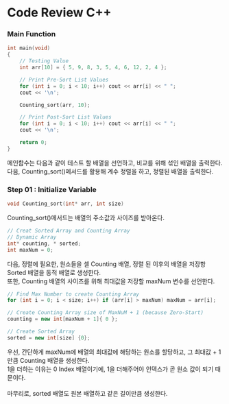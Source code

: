 # Code Review C++

### Main Function
```cpp
int main(void)
{
	// Testing Value
	int arr[10] = { 5, 9, 8, 3, 5, 4, 6, 12, 2, 4 };

	// Print Pre-Sort List Values
	for (int i = 0; i < 10; i++) cout << arr[i] << " ";
	cout << '\n';

	Counting_sort(arr, 10);

	// Print Post-Sort List Values
	for (int i = 0; i < 10; i++) cout << arr[i] << " ";
	cout << '\n';

	return 0;
}
```

메인함수는 다음과 같이 테스트 할 배열을 선언하고, 비교를 위해 섞인 배열을 출력한다.  
다음, Counting_sort()메서드를 활용해 계수 정렬을 하고, 정렬된 배열을 출력한다.  

### Step 01 : Initialize Variable
```cpp
void Counting_sort(int* arr, int size)
```
Counting_sort()메서드는 배열의 주소값과 사이즈를 받아온다. 

```cpp
// Creat Sorted Array and Counting Array
// Dynamic Array
int* counting, * sorted;
int maxNum = 0;
```
다음, 정렬에 필요한, 원소들을 셀 Counting 배열, 정렬 된 이후의 배열을 저장항 Sorted 배열을 동적 배열로 생성한다.  
또한, Counting 배열의 사이즈를 위해 최대값을 저장할 maxNum 변수를 선언한다.  

```cpp
// Find Max Number to create Counting Array
for (int i = 0; i < size; i++) if (arr[i] > maxNum) maxNum = arr[i];

// Create Counting Array size of MaxNuM + 1 (because Zero-Start)
counting = new int[maxNum + 1]{ 0 };

// Create Sorted Array
sorted = new int[size] {0};
```

우선, 간단하게 maxNum에 배열의 최대값에 해당하는 원소를 할당하고, 그 최대값 + 1만큼 Counting 배열을 생성한다.  
1을 더하는 이유는 0 Index 배열이기에, 1을 더해주어야 인덱스가 곧 원소 값이 되기 때문이다.  
<br/>
마무리로, sorted 배열도 원본 배열하고 같은 길이만큼 생성한다.

